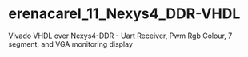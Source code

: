 # erenacarel_11_Nexys4_DDR-VHDL
Vivado VHDL over Nexys4-DDR - Uart Receiver, Pwm Rgb Colour, 7 segment, and VGA monitoring display

